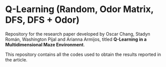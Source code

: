 # Q-Learning (Random, Odor Matrix, DFS, DFS + Odor)
Repository for the research paper developed by Oscar Chang, Stadyn Román, Washington Pijal and Arianna Armijos, titled **Q-Learning in a Multidimensional Maze Environment**.

This repository contains all the codes used to obtain the results reported in the article.
